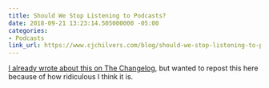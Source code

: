 ```yaml
---
title: Should We Stop Listening to Podcasts?
date: 2018-09-21 13:23:14.505000000 -05:00
categories:
- Podcasts
link_url: https://www.cjchilvers.com/blog/should-we-stop-listening-to-podcasts
---
```


[I already wrote about this on The Changelog](https://changelog.com/news/should-we-stop-listening-to-podcasts-5O98), but wanted to repost this here because of how ridiculous I think it is.
